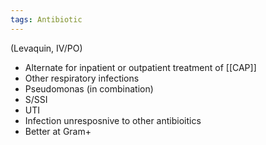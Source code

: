 ```yaml
---
tags: Antibiotic
---
```

(Levaquin, IV/PO)
- Alternate for inpatient or outpatient treatment of [[CAP]]
- Other respiratory infections
- Pseudomonas (in combination)
- S/SSI
- UTI
- Infection unresposnive to other antibioitics
- Better at Gram+
